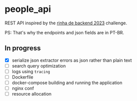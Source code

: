 # people_api

REST API inspired by the [rinha de backend 2023](https://github.com/Tagliatti/rinha-de-backend-2023-q3/blob/main/INSTRUCOES.md) challenge.

PS: That's why the endpoints and json fields are in PT-BR.

## In progress
- [x] serialize json extractor errors as json rather than plain text
- [ ] search query optimization
- [ ] logs using `tracing`
- [ ] Dockerfile
- [ ] docker-compose building and running the application
- [ ] nginx conf
- [ ] resource allocation
